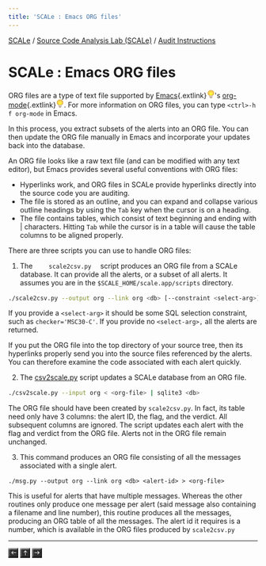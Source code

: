 ```yaml
---
title: 'SCALe : Emacs ORG files'
---
```

 [SCALe](index.md) / [Source Code Analysis Lab (SCALe)](Welcome.md) / [Audit Instructions](Audit-Instructions.md)
<!-- <legal> -->
<!-- SCALe version r.6.7.0.0.A -->
<!--  -->
<!-- Copyright 2021 Carnegie Mellon University. -->
<!--  -->
<!-- NO WARRANTY. THIS CARNEGIE MELLON UNIVERSITY AND SOFTWARE ENGINEERING -->
<!-- INSTITUTE MATERIAL IS FURNISHED ON AN "AS-IS" BASIS. CARNEGIE MELLON -->
<!-- UNIVERSITY MAKES NO WARRANTIES OF ANY KIND, EITHER EXPRESSED OR -->
<!-- IMPLIED, AS TO ANY MATTER INCLUDING, BUT NOT LIMITED TO, WARRANTY OF -->
<!-- FITNESS FOR PURPOSE OR MERCHANTABILITY, EXCLUSIVITY, OR RESULTS -->
<!-- OBTAINED FROM USE OF THE MATERIAL. CARNEGIE MELLON UNIVERSITY DOES NOT -->
<!-- MAKE ANY WARRANTY OF ANY KIND WITH RESPECT TO FREEDOM FROM PATENT, -->
<!-- TRADEMARK, OR COPYRIGHT INFRINGEMENT. -->
<!--  -->
<!-- Released under a MIT (SEI)-style license, please see COPYRIGHT file or -->
<!-- contact permission@sei.cmu.edu for full terms. -->
<!--  -->
<!-- [DISTRIBUTION STATEMENT A] This material has been approved for public -->
<!-- release and unlimited distribution.  Please see Copyright notice for -->
<!-- non-US Government use and distribution. -->
<!--  -->
<!-- DM19-1274 -->
<!-- </legal> -->

SCALe : Emacs ORG files
========================

ORG files are a type of text file supported by
[Emacs](https://www.gnu.org/software/emacs/emacs.html){.extlink}![(lightbulb)](images/icons/emoticons/lightbulb_on.png)'s
[org-mode](http://orgmode.org/){.extlink}![(lightbulb)](images/icons/emoticons/lightbulb_on.png).
 For more information on ORG files, you
can type `<ctrl>-h f org-mode` in Emacs.

In this process, you extract subsets of the alerts into an ORG
file. You can then update the ORG file manually in Emacs and incorporate
your updates back into the database.

An ORG file looks like a raw text file (and can be modified with any
text editor), but Emacs provides several useful conventions with ORG
files:

-   Hyperlinks work, and ORG files in SCALe provide hyperlinks directly
    into the source code you are auditing.
-   The file is stored as an outline, and you can expand and collapse
    various outline headings by using the `Tab` key when the cursor is
    on a heading.
-   The file contains tables, which consist of text beginning and ending
    with | characters. Hitting `Tab` while the cursor is in a table will
    cause the table columns to be aligned properly.

There are three scripts you can use to handle ORG files:

1. The `     scale2csv.py   ` script produces an ORG file from a SCALe
database. It can provide all the alerts, or a subset of all
alerts. It assumes you are in the `$SCALE_HOME/scale.app/scripts`
directory.

```sh
./scale2csv.py --output org --link org <db> [--constraint <select-arg>]? > <org-file>
```

If you provide a `<select-arg>` it should be some SQL selection
constraint, such as `checker='MSC30-C'`. If you provide
no `<select-arg>,` all the alerts are returned.

If you put the ORG file into the top directory of your source tree, then
its hyperlinks properly send you into the source files referenced by the
alerts. You can therefore examine the code associated with each
alert quickly.

2. The
[csv2scale.py](Back-End-Script-Design.md#csv2scale.py)
 script updates a SCALe database from an ORG file.

```sh
./csv2scale.py --input org < <org-file> | sqlite3 <db>
```

The ORG file should have been created by `scale2csv.py`. In fact, its
table need only have 3 columns: the alert ID, the flag, and the
verdict. All subsequent columns are ignored. The script updates each
alert with the flag and verdict from the ORG file. Alerts not
in the ORG file remain unchanged.

3. This command produces an ORG file consisting of all the messages
associated with a single alert.

```
./msg.py --output org --link org <db> <alert-id> > <org-file>
```

This is useful for alerts that have multiple messages. Whereas the
other routines only produce one message per alert (said message
also containing a filename and line number), this routine produces all
the messages, producing an ORG table of all the messages. The alert
id it requires is a number, which is available in the ORG files produced
by `scale2csv.py`

------------------------------------------------------------------------

[![](attachments/arrow_left.png)](CSV-file.md)
[![](attachments/arrow_up.png)](Audit-Instructions.md)
[![](attachments/arrow_right.png)](SQL-Dump.md)
